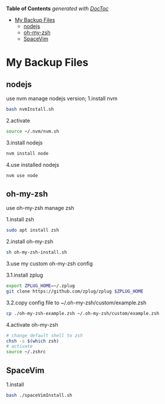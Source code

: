 <!-- START doctoc generated TOC please keep comment here to allow auto update -->
<!-- DON'T EDIT THIS SECTION, INSTEAD RE-RUN doctoc TO UPDATE -->
**Table of Contents**  *generated with [DocToc](https://github.com/thlorenz/doctoc)*

- [My Backup Files](#my-backup-files)
  - [nodejs](#nodejs)
  - [oh-my-zsh](#oh-my-zsh)
  - [SpaceVim](#spacevim)

<!-- END doctoc generated TOC please keep comment here to allow auto update -->

# My Backup Files
## nodejs
use nvm manage nodejs version;
1.install nvm
```bash
bash nvmInstall.sh
```
2.activate
```bash
source ~/.nvm/nvm.sh
```
3.install nodejs
```bash
nvm install node
```
4.use installed nodejs
```bash
nvm use node
```

## oh-my-zsh
use oh-my-zsh manage zsh

1.install zsh
```bash
sudo apt install zsh
```
2.install oh-my-zsh
```bash
sh oh-my-zsh-install.sh
```
3.use my custom oh-my-zsh config

3.1.install zplug
```bash
export ZPLUG_HOME=~/.zplug
git clone https://github.com/zplug/zplug $ZPLUG_HOME
```
3.2.copy config file to ~/.oh-my-zsh/custom/example.zsh
```bash
cp ./oh-my-zsh-example.zsh ~/.oh-my-zsh/custom/example.zsh
```
4.activate oh-my-zsh
```bash
# change default shell to zsh
chsh -s $(which zsh)
# activate
source ~/.zshrc
```

## SpaceVim
1.install
```bash
bash ./spaceVimInstall.sh
```
